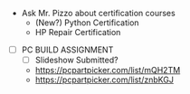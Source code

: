 - Ask Mr. Pizzo about certification courses
	- (New?) Python Certification
	- HP Repair Certification
- [ ] PC BUILD ASSIGNMENT
	- [ ] Slideshow Submitted?
	- https://pcpartpicker.com/list/mQH2TM
	- https://pcpartpicker.com/list/znbKGJ